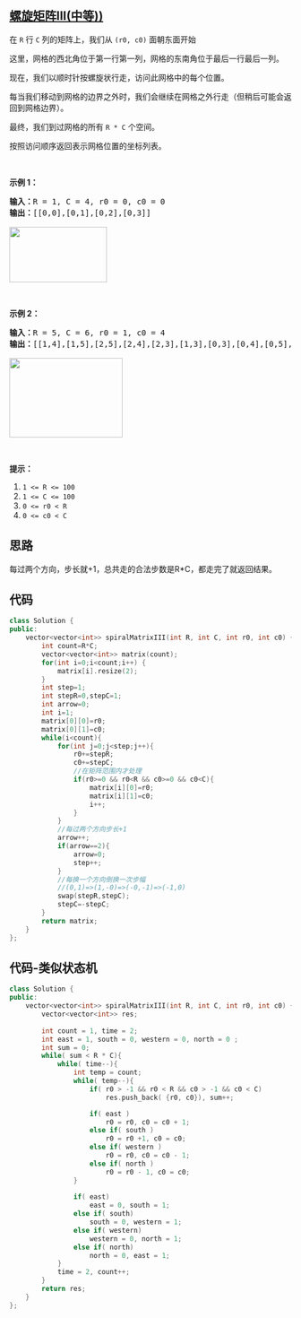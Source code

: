 ## [螺旋矩阵III(中等))](https://leetcode-cn.com/problems/spiral-matrix-iii/)
<p>在&nbsp;<code>R</code>&nbsp;行&nbsp;<code>C</code>&nbsp;列的矩阵上，我们从&nbsp;<code>(r0, c0)</code>&nbsp;面朝东面开始</p>

<p>这里，网格的西北角位于第一行第一列，网格的东南角位于最后一行最后一列。</p>

<p>现在，我们以顺时针按螺旋状行走，访问此网格中的每个位置。</p>

<p>每当我们移动到网格的边界之外时，我们会继续在网格之外行走（但稍后可能会返回到网格边界）。</p>

<p>最终，我们到过网格的所有&nbsp;<code>R * C</code>&nbsp;个空间。</p>

<p>按照访问顺序返回表示网格位置的坐标列表。</p>

<p>&nbsp;</p>

<p><strong>示例 1：</strong></p>

<pre><strong>输入：</strong>R = 1, C = 4, r0 = 0, c0 = 0
<strong>输出：</strong>[[0,0],[0,1],[0,2],[0,3]]

<img style="height: 99px; width: 174px;" src="https://aliyun-lc-upload.oss-cn-hangzhou.aliyuncs.com/aliyun-lc-upload/uploads/2018/08/24/example_1.png" alt="">
</pre>

<p>&nbsp;</p>

<p><strong>示例 2：</strong></p>

<pre><strong>输入：</strong>R = 5, C = 6, r0 = 1, c0 = 4
<strong>输出：</strong>[[1,4],[1,5],[2,5],[2,4],[2,3],[1,3],[0,3],[0,4],[0,5],[3,5],[3,4],[3,3],[3,2],[2,2],[1,2],[0,2],[4,5],[4,4],[4,3],[4,2],[4,1],[3,1],[2,1],[1,1],[0,1],[4,0],[3,0],[2,0],[1,0],[0,0]]

<img style="height: 142px; width: 202px;" src="https://aliyun-lc-upload.oss-cn-hangzhou.aliyuncs.com/aliyun-lc-upload/uploads/2018/08/24/example_2.png" alt="">
</pre>

<p>&nbsp;</p>

<p><strong>提示：</strong></p>

<ol>
	<li><code>1 &lt;= R &lt;= 100</code></li>
	<li><code>1 &lt;= C &lt;= 100</code></li>
	<li><code>0 &lt;= r0 &lt; R</code></li>
	<li><code>0 &lt;= c0 &lt; C</code></li>
</ol>

## 思路
每过两个方向，步长就+1，总共走的合法步数是R*C，都走完了就返回结果。

## 代码
```c++
class Solution {
public:
    vector<vector<int>> spiralMatrixIII(int R, int C, int r0, int c0) {
        int count=R*C;
        vector<vector<int>> matrix(count);
        for(int i=0;i<count;i++) {
            matrix[i].resize(2);
        }
        int step=1;
        int stepR=0,stepC=1;
        int arrow=0;
        int i=1;
        matrix[0][0]=r0;
        matrix[0][1]=c0;
        while(i<count){
            for(int j=0;j<step;j++){
                r0+=stepR;
                c0+=stepC;
                //在矩阵范围内才处理
                if(r0>=0 && r0<R && c0>=0 && c0<C){
                    matrix[i][0]=r0;
                    matrix[i][1]=c0;
                    i++;
                }
            }
            //每过两个方向步长+1
            arrow++;
            if(arrow==2){
                arrow=0;
                step++;
            }
            //每换一个方向倒换一次步幅
            //(0,1)=>(1,-0)=>(-0,-1)=>(-1,0)
            swap(stepR,stepC);
            stepC=-stepC;
        }
        return matrix;
    }
};
```
## 代码-类似状态机
```c++
class Solution {
public:
    vector<vector<int>> spiralMatrixIII(int R, int C, int r0, int c0) {
        vector<vector<int>> res;
        
        int count = 1, time = 2;
        int east = 1, south = 0, western = 0, north = 0 ;
        int sum = 0;
        while( sum < R * C){
            while( time--){
                int temp = count;
                while( temp--){
                    if( r0 > -1 && r0 < R && c0 > -1 && c0 < C)
                        res.push_back( {r0, c0}), sum++;

                    if( east )
                        r0 = r0, c0 = c0 + 1;    
                    else if( south )
                        r0 = r0 +1, c0 = c0;
                    else if( western )
                        r0 = r0, c0 = c0 - 1;
                    else if( north )
                        r0 = r0 - 1, c0 = c0;
                }
                
                if( east)
                    east = 0, south = 1;
                else if( south)
                    south = 0, western = 1;
                else if( western)
                    western = 0, north = 1;
                else if( north)
                    north = 0, east = 1;
            }
            time = 2, count++;
        }
        return res;
    }
};
```